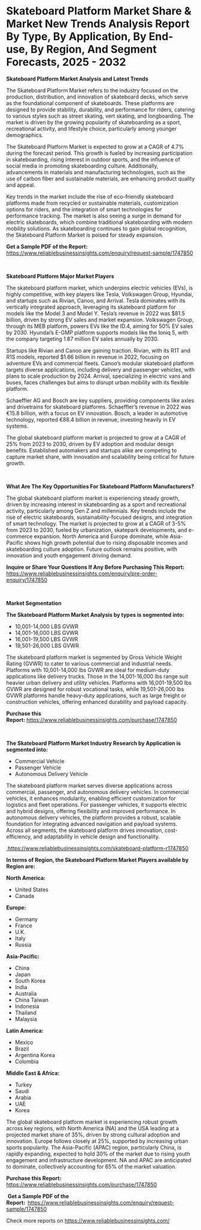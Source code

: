 <p><h1>Skateboard Platform Market Share & Market New Trends Analysis Report By Type, By Application, By End-use, By Region, And Segment Forecasts, 2025 - 2032</h1></p><p><strong>Skateboard Platform Market Analysis and Latest Trends</strong></p>
<p><p>The Skateboard Platform Market refers to the industry focused on the production, distribution, and innovation of skateboard decks, which serve as the foundational component of skateboards. These platforms are designed to provide stability, durability, and performance for riders, catering to various styles such as street skating, vert skating, and longboarding. The market is driven by the growing popularity of skateboarding as a sport, recreational activity, and lifestyle choice, particularly among younger demographics.</p><p>The Skateboard Platform Market is expected to grow at a CAGR of 4.7% during the forecast period. This growth is fueled by increasing participation in skateboarding, rising interest in outdoor sports, and the influence of social media in promoting skateboarding culture. Additionally, advancements in materials and manufacturing technologies, such as the use of carbon fiber and sustainable materials, are enhancing product quality and appeal.</p><p>Key trends in the market include the rise of eco-friendly skateboard platforms made from recycled or sustainable materials, customization options for riders, and the integration of smart technologies for performance tracking. The market is also seeing a surge in demand for electric skateboards, which combine traditional skateboarding with modern mobility solutions. As skateboarding continues to gain global recognition, the Skateboard Platform Market is poised for steady expansion.</p></p>
<p><strong>Get a Sample PDF of the Report:&nbsp;</strong> <a href="https://www.reliablebusinessinsights.com/enquiry/request-sample/1747850?utm_campaign=57&utm_medium=2&utm_source=Github&utm_content=ia&utm_term=22012025&utm_id=skateboard-platform">https://www.reliablebusinessinsights.com/enquiry/request-sample/1747850</a></p>
<p>&nbsp;</p>
<p><strong>Skateboard Platform Major Market Players</strong></p>
<p><p>The skateboard platform market, which underpins electric vehicles (EVs), is highly competitive, with key players like Tesla, Volkswagen Group, Hyundai, and startups such as Rivian, Canoo, and Arrival. Tesla dominates with its vertically integrated approach, leveraging its skateboard platform for models like the Model 3 and Model Y. Tesla’s revenue in 2022 was $81.5 billion, driven by strong EV sales and market expansion. Volkswagen Group, through its MEB platform, powers EVs like the ID.4, aiming for 50% EV sales by 2030. Hyundai’s E-GMP platform supports models like the Ioniq 5, with the company targeting 1.87 million EV sales annually by 2030.</p><p>Startups like Rivian and Canoo are gaining traction. Rivian, with its R1T and R1S models, reported $1.66 billion in revenue in 2022, focusing on adventure EVs and commercial fleets. Canoo’s modular skateboard platform targets diverse applications, including delivery and passenger vehicles, with plans to scale production by 2024. Arrival, specializing in electric vans and buses, faces challenges but aims to disrupt urban mobility with its flexible platform.</p><p>Schaeffler AG and Bosch are key suppliers, providing components like axles and drivetrains for skateboard platforms. Schaeffler’s revenue in 2022 was €15.8 billion, with a focus on EV innovation. Bosch, a leader in automotive technology, reported €88.4 billion in revenue, investing heavily in EV systems.</p><p>The global skateboard platform market is projected to grow at a CAGR of 25% from 2023 to 2030, driven by EV adoption and modular design benefits. Established automakers and startups alike are competing to capture market share, with innovation and scalability being critical for future growth.</p></p>
<p>&nbsp;</p>
<p><strong>What Are The Key Opportunities For Skateboard Platform Manufacturers?</strong></p>
<p><p>The global skateboard platform market is experiencing steady growth, driven by increasing interest in skateboarding as a sport and recreational activity, particularly among Gen Z and millennials. Key trends include the rise of electric skateboards, sustainability-focused designs, and integration of smart technology. The market is projected to grow at a CAGR of 3-5% from 2023 to 2030, fueled by urbanization, skatepark developments, and e-commerce expansion. North America and Europe dominate, while Asia-Pacific shows high growth potential due to rising disposable incomes and skateboarding culture adoption. Future outlook remains positive, with innovation and youth engagement driving demand.</p></p>
<p><strong>Inquire or Share Your Questions If Any Before Purchasing This Report:</strong> <a href="https://www.reliablebusinessinsights.com/enquiry/pre-order-enquiry/1747850?utm_campaign=57&utm_medium=2&utm_source=Github&utm_content=ia&utm_term=22012025&utm_id=skateboard-platform">https://www.reliablebusinessinsights.com/enquiry/pre-order-enquiry/1747850</a></p>
<p>&nbsp;</p>
<p><strong>Market Segmentation</strong></p>
<p><strong>The Skateboard Platform Market Analysis by types is segmented into:</strong></p>
<p><ul><li>10,001-14,000 LBS GVWR</li><li>14,001-16,000 LBS GVWR</li><li>16,001-19,500 LBS GVWR</li><li>19,501-26,000 LBS GVWR</li></ul></p>
<p><p>The skateboard platform market is segmented by Gross Vehicle Weight Rating (GVWR) to cater to various commercial and industrial needs. Platforms with 10,001-14,000 lbs GVWR are ideal for medium-duty applications like delivery trucks. Those in the 14,001-16,000 lbs range suit heavier urban delivery and utility vehicles. Platforms with 16,001-19,500 lbs GVWR are designed for robust vocational tasks, while 19,501-26,000 lbs GVWR platforms handle heavy-duty applications, such as large freight or construction vehicles, offering enhanced durability and payload capacity.</p></p>
<p><strong>Purchase this Report:&nbsp;</strong><a href="https://www.reliablebusinessinsights.com/purchase/1747850?utm_campaign=57&utm_medium=2&utm_source=Github&utm_content=ia&utm_term=22012025&utm_id=skateboard-platform">https://www.reliablebusinessinsights.com/purchase/1747850</a></p>
<p>&nbsp;</p>
<p><strong>The Skateboard Platform Market Industry Research by Application is segmented into:</strong></p>
<p><ul><li>Commercial Vehicle</li><li>Passenger Vehicle</li><li>Autonomous Delivery Vehicle</li></ul></p>
<p><p>The skateboard platform market serves diverse applications across commercial, passenger, and autonomous delivery vehicles. In commercial vehicles, it enhances modularity, enabling efficient customization for logistics and fleet operations. For passenger vehicles, it supports electric and hybrid designs, offering flexibility and improved performance. In autonomous delivery vehicles, the platform provides a robust, scalable foundation for integrating advanced navigation and payload systems. Across all segments, the skateboard platform drives innovation, cost-efficiency, and adaptability in vehicle design and functionality.</p></p>
<p><a href="https://www.reliablebusinessinsights.com/skateboard-platform-r1747850?utm_campaign=57&utm_medium=2&utm_source=Github&utm_content=ia&utm_term=22012025&utm_id=skateboard-platform">&nbsp;https://www.reliablebusinessinsights.com/skateboard-platform-r1747850</a></p>
<p><strong>In terms of Region, the Skateboard Platform Market Players available by Region are:</strong></p>
<p>
    <p> <strong> North America: </strong>
        <ul>
            <li>United States</li>
            <li>Canada</li>
        </ul>
        </p> 
    <p> <strong> Europe: </strong>
        <ul>
            <li>Germany</li>
            <li>France</li>
            <li>U.K.</li>
            <li>Italy</li>
            <li>Russia</li>
        </ul>
        </p> 
    <p> <strong> Asia-Pacific: </strong>
        <ul>
            <li>China</li>
            <li>Japan</li>
            <li>South Korea</li>
            <li>India</li>
            <li>Australia</li>
            <li>China Taiwan</li>
            <li>Indonesia</li>
            <li>Thailand</li>
            <li>Malaysia</li>
        </ul>
        </p> 
    <p> <strong> Latin America: </strong>
        <ul>
            <li>Mexico</li>
            <li>Brazil</li>
            <li>Argentina Korea</li>
            <li>Colombia</li>
        </ul>
        </p> 
    <p> <strong> Middle East & Africa: </strong>
        <ul>
            <li>Turkey</li>
            <li>Saudi</li>
            <li>Arabia</li>
            <li>UAE</li>
            <li>Korea</li>
        </ul>
    </p>
    </p>
<p><p>The global skateboard platform market is experiencing robust growth across key regions, with North America (NA) and the USA leading at a projected market share of 35%, driven by strong cultural adoption and innovation. Europe follows closely at 25%, supported by increasing urban sports popularity. The Asia-Pacific (APAC) region, particularly China, is rapidly expanding, expected to hold 30% of the market due to rising youth engagement and infrastructure development. NA and APAC are anticipated to dominate, collectively accounting for 65% of the market valuation.</p></p>
<p><strong>Purchase this Report: </strong><a href="https://www.reliablebusinessinsights.com/purchase/1747850?utm_campaign=57&utm_medium=2&utm_source=Github&utm_content=ia&utm_term=22012025&utm_id=skateboard-platform">https://www.reliablebusinessinsights.com/purchase/1747850</a></p>
<p>&nbsp;<strong>Get a Sample PDF of the Report:&nbsp;&nbsp;</strong><a href="https://www.reliablebusinessinsights.com/enquiry/request-sample/1747850?utm_campaign=57&utm_medium=2&utm_source=Github&utm_content=ia&utm_term=22012025&utm_id=skateboard-platform">https://www.reliablebusinessinsights.com/enquiry/request-sample/1747850</a></p>
<p><strong></strong></p>
<p>Check more reports on <a href="https://www.reliablebusinessinsights.com/?utm_campaign=57&utm_medium=2&utm_source=Github&utm_content=ia&utm_term=22012025&utm_id=skateboard-platform">https://www.reliablebusinessinsights.com/</a></p>